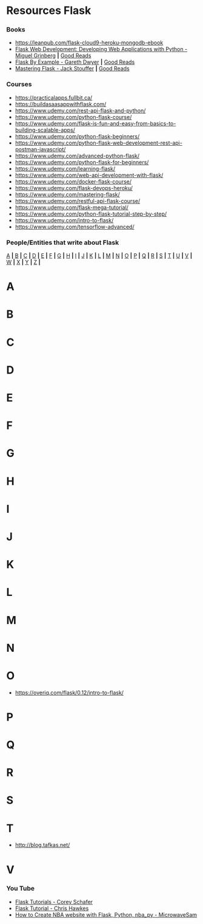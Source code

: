 # Resources Flask

### Books

* https://leanpub.com/flask-cloud9-heroku-mongodb-ebook
* [Flask Web Development: Developing Web Applications with Python - Miguel Grinberg](https://www.amazon.com/Flask-Web-Development-Developing-Applications/dp/1491991739) **|** [Good Reads](https://www.goodreads.com/book/show/18774655-flask-web-development)
* [Flask By Example - Gareth Dwyer](https://www.amazon.com/Flask-Example-Gareth-Dwyer/dp/1785286935) **|** [Good Reads](https://www.goodreads.com/book/show/30125157-flask-by-example)
* [Mastering Flask - Jack Stouffer](https://www.goodreads.com/book/show/27134008-mastering-flask?from_search=true) **|** [Good Reads](https://www.goodreads.com/book/show/27134008-mastering-flask?from_search=true)

### Courses

* https://practicalapps.fullbit.ca/
* https://buildasaasappwithflask.com/
* https://www.udemy.com/rest-api-flask-and-python/
* https://www.udemy.com/python-flask-course/
* https://www.udemy.com/flask-is-fun-and-easy-from-basics-to-building-scalable-apps/
* https://www.udemy.com/python-flask-beginners/
* https://www.udemy.com/python-flask-web-development-rest-api-postman-javascript/
* https://www.udemy.com/advanced-python-flask/
* https://www.udemy.com/python-flask-for-beginners/
* https://www.udemy.com/learning-flask/
* https://www.udemy.com/web-api-development-with-flask/
* https://www.udemy.com/docker-flask-course/
* https://www.udemy.com/flask-devops-heroku/
* https://www.udemy.com/mastering-flask/
* https://www.udemy.com/restful-api-flask-course/
* https://www.udemy.com/flask-mega-tutorial/
* https://www.udemy.com/python-flask-tutorial-step-by-step/
* https://www.udemy.com/intro-to-flask/
* https://www.udemy.com/tensorflow-advanced/

### People/Entities that write about Flask
[A](#a) **|**
[B](#b) **|**
[C](#c) **|**
[D](#d) **|**
[E](#e) **|**
[F](#f) **|**
[G](#g) **|**
[H](#h) **|**
[I](#i) **|**
[J](#j) **|**
[K](#k) **|**
[L](#l) **|**
[M](#m) **|**
[N](#n) **|**
[O](#o) **|**
[P](#p) **|**
[Q](#q) **|**
[R](#r) **|**
[S](#s) **|**
[T](#t) **|**
[U](#u) **|**
[V](#v) **|**
[W](#w) **|**
[X](#x) **|**
[Y](#y) **|**
[Z](#z) **|**

# A

# B

# C

# D

# E

# F

# G

# H

# I

# J

# K

# L

# M

# N

# O

* https://overiq.com/flask/0.12/intro-to-flask/

# P

# Q

# R

# S

# T

* http://blog.tafkas.net/

# V





### You Tube

* [Flask Tutorials - Corey Schafer](https://www.youtube.com/watch?v=MwZwr5Tvyxo&list=PL-osiE80TeTs4UjLw5MM6OjgkjFeUxCYH)
* [Flask Tutorial - Chris Hawkes](https://www.youtube.com/watch?v=gDSLrpxR3G4&list=PLei96ZX_m9sWQco3fwtSMqyGL-JDQo28l)
* [How to Create NBA website with Flask, Python, nba_py - MicrowaveSam](https://www.youtube.com/watch?v=QZKJnvSbwFM&t=1s)
